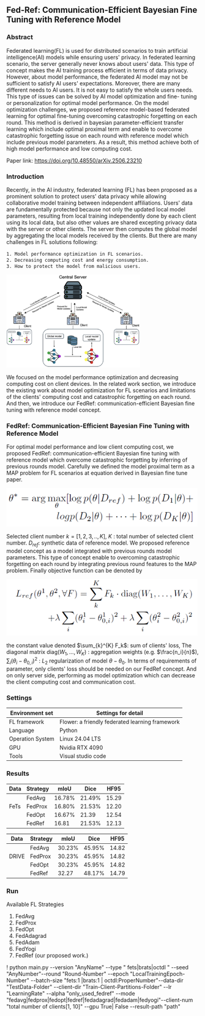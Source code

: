 ﻿## Fed-Ref: Communication-Efficient Bayesian Fine Tuning with Reference Model

### Abstract
Federated learning(FL) is used for distributed scenarios to train artificial intelligence(AI) models while ensuring users' privacy. In federated learning scenario, the server generally never knows about users' data. This type of concept makes the AI training process efficient in terms of data privacy. However, about model performance, the federated AI model may not be sufficient to satisfy AI users' expectations. Moreover, there are many different needs to AI users. It is not easy to satisfy the whole users needs. This type of issues can be solved by AI model optimization and fine- tuning or personalization for optimal model performance. On the model optimization challenges, we proposed reference model-based federated learning for optimal fine-tuning overcoming catastrophic forgetting on each round. This method is derived in bayesian parameter-efficient transfer learning which include optimal proximal term and enable to overcome catastrophic forgetting issue on each round with reference model which include previous model parameters. As a result, this method achieve both of high model performance and low computing cost.

Paper link: https://doi.org/10.48550/arXiv.2506.23210

### Introduction
Recently, in the AI industry, federated learning (FL) has been proposed as a prominent solution to protect users' data privacy while allowing collaborative model training between independent affiliations. Users' data are fundamentally protected because not only the updated local model parameters, resulting from local training independently done by each client using its local data, but also other values are shared excepting privacy data with the server or other clients. The server then computes the global model by aggregating the local models received by the clients. But there are many challenges in FL solutions following:
    
    1. Model performance optimization in FL scenarios.
    2. Decreasing computing cost and energy consumption.
    3. How to protect the model from malicious users.

<img src="./res/FL.png" alt="Basic FL system" width="350"/>

We focused on the model performance optimization and decreasing computing cost on client devices. In the related work section, we introduce the existing work about model optimization for FL scenarios and limitations of the clients' computing cost and catastrophic forgetting on each round. And then, we introduce our FedRef: communication-efficient Bayesian fine tuning with reference model concept.

### FedRef: Communication-Efficient Bayesian Fine Tuning with Reference Model
For optimal model performance and low client computing cost, we proposed FedRef: communication-efficient Bayesian fine tuning with reference model which overcome catastrophic forgetting by inferring of previous rounds model. Carefully we defined the model proximal term as a MAP problem for FL scenarios at equation derived in Bayesian fine tune paper.

<img src="./res/equation1.png" alt="MAP problem" width="500"/>

Selected client number $k = [1,2,3,..,K]$, $K$ : total number of selected client number. $D_{ref}$: synthetic data of reference model. We proposed reference model concept as a model integrated with previous rounds model parameters. This type of concept enable to overcoming catastrophic forgetting on each round by integrating previous round features to the MAP problem.
Finally objective function can be denoted by

<img src="./res/equation2.png" alt="Bayesian" width="500"/>

the constant value denoted $\sum_{k}^{K} F_k$: sum of clients' loss, The diagonal matrix $\mathrm{diag}(W_1, \dots, W_K)$ : aggregation weights (e.g. $\frac{n_i}{n}$), $\sum_{i} (\theta_i - \theta_{0,i})^2$ : $L_2$ regularization of model $\theta-\theta_0$. In terms of requirements of parameter, only clients' loss should be needed on our FedRef concept. And on only server side, performing as model optimization which can decrease the client computing cost and communication cost.


### Settings
| Environment set  | Settings for detail                             |
|------------------|-------------------------------------------------|
| FL framework     | Flower: a friendly federated learning framework |
| Language         | Python                                          |
| Operation System | Linux 24.04 LTS                                 |
| GPU              | Nvidia RTX 4090                                 |
| Tools            | Visual studio code                              |

### Results
|Data|Strategy| mIoU| Dice | HF95|
|----|--------|-----|------|-----|
|    |FedAvg  |16.78%| 21.49%| 15.29|
|FeTs|FedProx | 16.80%| 21.53%| 12.20|
|    |FedOpt  | 16.67%| 21.39| 12.54|
|    |FedRef  | 16.81 | 21.53%| 12.13|

|Data|Strategy| mIoU| Dice | HF95|
|----|--------|-----|------|-----|
|    |FedAvg  |30.23%| 45.95%| 14.82|
|DRIVE|FedProx |30.23%| 45.95%| 14.82|
|    |FedOpt  |30.23%| 45.95%| 14.82|
|    |FedRef  | 32.27 | 48.17%| 14.79|
### Run

Available FL Strategies
1. FedAvg
2. FedProx
3. FedOpt
4. FedAdagrad
5. FedAdam
6. FedYogi
7. FedRef 
(our proposed work.)

! python main.py --version "AnyName" --type " fets|brats|octdl " --seed "AnyNumber"--round "Round-Number" --epoch "LocalTrainingEpoch-Number" --batch-size "fets:1 |brats:1 | octdl:ProperNumber"--data-dir "TestData-Folder" --client-dir "Train-Client-Partitions-Folder" --lr "LearningRate" --alpha "only_used_fedref" --mode "fedavg|fedprox|fedopt|fedref|fedadagrad|fedadam|fedyogi"--client-num "total number of clients[1, 10]" --gpu True| False --result-path "path"